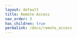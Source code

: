 ```yaml
---
layout: default
title: Remote Access
nav_order: 3
has_children: true
permalink: /docs/remote_access
---
```


